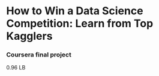 # How to Win a Data Science Competition: Learn from Top Kagglers
### Coursera final project

0.96 LB
